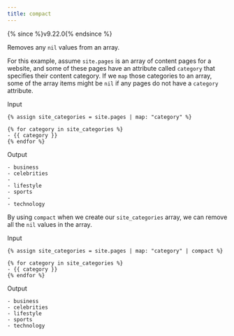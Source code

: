 ```yaml
---
title: compact
---
```


{% since %}v9.22.0{% endsince %}

Removes any `nil` values from an array.

For this example, assume `site.pages` is an array of content pages for a website, and some of these pages have an attribute called `category` that specifies their content category. If we `map` those categories to an array, some of the array items might be `nil` if any pages do not have a `category` attribute.

Input
```liquid
{% assign site_categories = site.pages | map: "category" %}

{% for category in site_categories %}
- {{ category }}
{% endfor %}
```

Output
```text
- business
- celebrities
-
- lifestyle
- sports
-
- technology
```

By using `compact` when we create our `site_categories` array, we can remove all the `nil` values in the array.

Input
```liquid
{% assign site_categories = site.pages | map: "category" | compact %}

{% for category in site_categories %}
- {{ category }}
{% endfor %}
```

Output
```text
- business
- celebrities
- lifestyle
- sports
- technology
```
